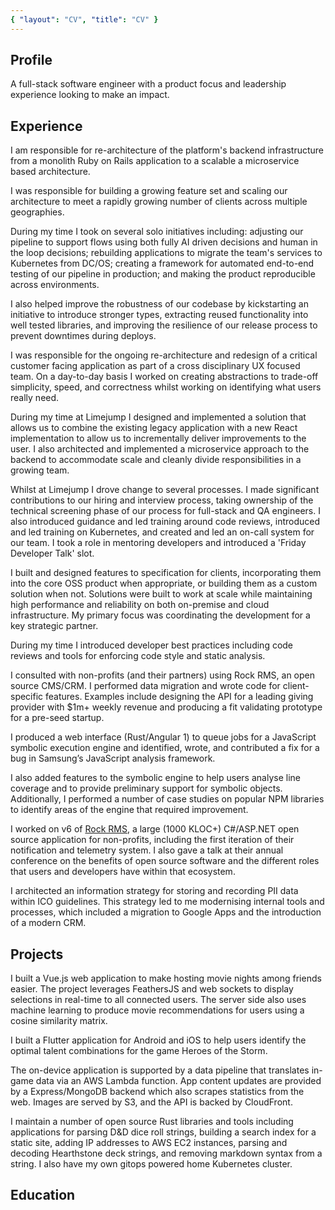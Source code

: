 ```yaml
---
{ "layout": "CV", "title": "CV" }
---
```


<c-v-header />

## Profile

A full-stack software engineer with a product focus and leadership experience looking to make an impact.

<grid title="Languages" items="languages" class="block" />

## Experience

<block title="Tendable" subtitle="Developer" years="June 2021-Current">

I am responsible for re-architecture of the platform's backend infrastructure from a monolith Ruby on Rails application to a scalable a microservice based architecture.

<skills :list="['Ruby', 'Rails', 'Resque', 'TypeScript', 'Postgres', 'Redis', 'Microservices']" />

</block>

<block title="Tractable" subtitle="Developer" years="September 2020-June 2021">

I was responsible for building a growing feature set and scaling our architecture to meet a rapidly growing number of clients across multiple geographies.

During my time I took on several solo initiatives including: adjusting our pipeline to support flows using both fully AI driven decisions and human in the loop decisions; rebuilding applications to migrate the team's services to Kubernetes from DC/OS; creating a framework for automated end-to-end testing of our pipeline in production; and making the product reproducible across environments.

I also helped improve the robustness of our codebase by kickstarting an initiative to introduce stronger types, extracting reused functionality into well tested libraries, and improving the resilience of our release process to prevent downtimes during deploys.

<skills :list="['TypeScript', 'GraphQL', 'Kafka', 'Node.js', 'React', 'Kubernetes', 'Postgres', 'Redis', 'Docker', 'AWS', 'Gauge', 'E2E', 'Kafka', 'Jenkins', 'Datadog', 'Microservices', 'ArgoCD', 'Monorepo', 'Marathon', 'DC/OS', 'Yarn2']" />

</block>

<block title="Limejump" subtitle="Developer" years="February 2019-September 2020">

I was responsible for the ongoing re-architecture and redesign of a critical customer facing application as part of a cross disciplinary UX focused team. On a day-to-day basis I worked on creating abstractions to trade-off simplicity, speed, and correctness whilst working on identifying what users really need.

During my time at Limejump I designed and implemented a solution that allows us to combine the existing legacy application with a new React implementation to allow us to incrementally deliver improvements to the user. I also architected and implemented a microservice approach to the backend to accommodate scale and cleanly divide responsibilities in a growing team.

Whilst at Limejump I drove change to several processes. I made significant contributions to our hiring and interview process, taking ownership of the technical screening phase of our process for full-stack and QA engineers. I also introduced guidance and led training around code reviews, introduced and led training on Kubernetes, and created and led an on-call system for our team. I took a role in mentoring developers and introduced a 'Friday Developer Talk' slot.

<skills :list="['Node.js', 'React', 'Redux', 'Kubernetes', 'Docker', 'AWS', 'Kafka', 'Prometheus', 'Humio', 'CircleCI', 'Git', 'Google Cloud', 'Microservices', 'Nginx', 'Scrum', 'Angular 1']" />

</block>

<block title="Spark Development Network" subtitle="Developer, Remote" years="June 2018-February 2019">

I built and designed features to specification for clients, incorporating them into the core OSS product when appropriate, or building them as a custom solution when not. Solutions were built to work at scale while maintaining high performance and reliability on both on-premise and cloud infrastructure. My primary focus was coordinating the development for a key strategic partner.

During my time I introduced developer best practices including code reviews and tools for enforcing code style and static analysis.

<skills :list="['C#', 'ASP.NET', 'SQL', 'SQL Server', 'jQuery', 'IIS', 'Azure', 'Windows Server',  'Requirements Analysis', 'OSS Community Management', 'Release Planning', 'Retainer Management']" />

</block>

<block title="Bricks and Mortar Studio" subtitle="Consultant" years="2016-2020">
I consulted with non-profits (and their partners) using Rock RMS, an open source CMS/CRM. I performed data migration and wrote code for client-specific features. Examples include designing the API for a leading giving provider with $1m+ weekly revenue and producing a fit validating prototype for a pre-seed startup.

<skills :list="['C#', 'ASP.NET', 'SQL', 'Python3', 'Pandas', 'Requirements Analysis', 'Project Management']" />

</block>

<block title="Royal Holloway, University of London" subtitle="Undergraduate Researcher" years="Summer 2016 / Summer 2017">

I produced a web interface (Rust/Angular 1) to queue jobs for a JavaScript symbolic execution engine and identified, wrote, and contributed a fix for a bug in Samsung’s JavaScript analysis framework.

I also added features to the symbolic engine to help users analyse line coverage and to provide preliminary support for symbolic objects. Additionally, I performed a number of case studies on popular NPM libraries to identify areas of the engine that required improvement.

<skills :list="['Rust', 'GDB', 'Z3', 'SMT', 'Angular 1', 'JavaScript', 'Node.js', 'Bash']" />

</block>

<block title="Spark Development Network" subtitle="Internship" years="Summer 2016">

I worked on v6 of [Rock RMS](https://github.com/SparkDevNetwork/Rock/), a large (1000 KLOC+) C#/ASP.NET open source application for non-profits, including the first iteration of their notification and telemetry system. I also gave a talk at their annual conference on the benefits of open source software and the different roles that users and developers have within that ecosystem.

<skills :list="['C#', 'ASP.NET', 'SQL', 'Entity Framework 6', 'SQL Server', 'HTML5', 'CSS3', 'jQuery', 'Git', 'Public Speaking']" />

</block>

<block title="Hope Church" subtitle="Communications Director" years="2013-2015">

I architected an information strategy for storing and recording PII data within ICO guidelines. This strategy led to me modernising internal tools and processes, which included a migration to Google Apps and the introduction of a modern CRM.

</block>

## Projects

<block title="Jonathan's Movies" github-url="arranf/Jonathans-Movies-Client">

I built a Vue.js web application to make hosting movie nights among friends easier. The project leverages FeathersJS and web sockets to display selections in real-time to all connected users. The server side also uses machine learning to produce movie recommendations for users using a cosine similarity matrix.

<skills :list="['TypeScript', 'Node.js', 'Vue', 'Webpack', 'Jest', 'Real-Time', 'Web Sockets', 'Machine Learning', 'OAuth']" />
</block>

<block title="Heroes Companion" github-url="arranf/Heroes-Companion">

I built a Flutter application for Android and iOS to help users identify the optimal talent combinations for the game Heroes of the Storm.

The on-device application is supported by a data pipeline that translates in-game data via an AWS Lambda function. App content updates are provided by a Express/MongoDB backend which also scrapes statistics from the web. Images are served by S3, and the API is backed by CloudFront.

<skills :list="['Flutter', 'Dart', 'Redux', 'Java', 'SQLite', 'Express', 'MongoDB', 'Mongoose', 'AWS', 'S3', 'Cloudfront', 'Lambda', 'Puppeteer', 'Heroku']" />

</block>

<block title="Miscellaneous">

I maintain a number of open source Rust libraries and tools including applications for parsing D&D dice roll strings, building a search index for a static site, adding IP addresses to AWS EC2 instances, parsing and decoding Hearthstone deck strings, and removing markdown syntax from a string. I also have my own gitops powered home Kubernetes cluster.

</block>

## Education

<block title="First Class Software Engineering BSc" subtitle="Royal Holloway, University of London" years="2015-2018">

<grid title="Awards" items="awards" width="100" />

</block>

